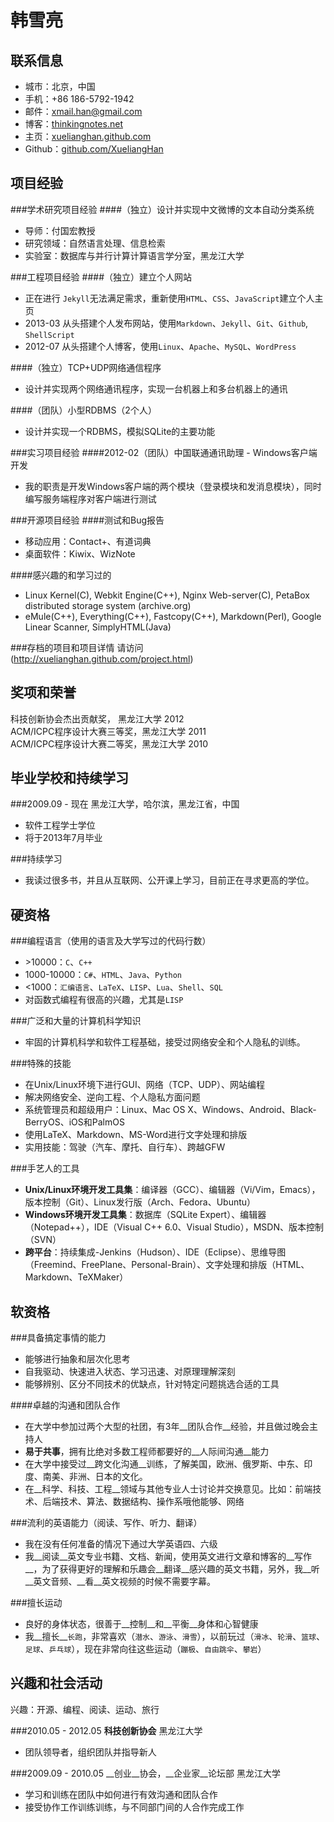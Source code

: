 ﻿韩雪亮
=======



联系信息
--------
* 城市：北京，中国  
* 手机：+86 186-5792-1942  
* 邮件：[xmail.han@gmail.com](mailto:xmail.han@gmail.com)  
* 博客：[thinkingnotes.net](http://tinkingnotes.net)  
* 主页：[xuelianghan.github.com](http://xuelianghan.github.com)  
* Github：[github.com/XueliangHan](htp://xuelianghan.github.com)  



项目经验
--------
###学术研究项目经验
####（独立）设计并实现中文微博的文本自动分类系统
* 导师：付国宏教授  
* 研究领域：自然语言处理、信息检索  
* 实验室：数据库与并行计算计算语言学分室，黑龙江大学   

###工程项目经验
####（独立）建立个人网站
* 正在进行 `Jekyll`无法满足需求，重新使用`HTML`、`CSS`、`JavaScript`建立个人主页
* 2013-03  从头搭建个人发布网站，使用`Markdown`、`Jekyll`、`Git`、`Github`, `ShellScript`
* 2012-07  从头搭建个人博客，使用`Linux`、`Apache`、`MySQL`、`WordPress`

####（独立）TCP+UDP网络通信程序
* 设计并实现两个网络通讯程序，实现一台机器上和多台机器上的通讯

####（团队）小型RDBMS（2个人）
* 设计并实现一个RDBMS，模拟SQLite的主要功能

###实习项目经验
####2012-02（团队）中国联通通讯助理 - Windows客户端开发
* 我的职责是开发Windows客户端的两个模块（登录模块和发消息模块），同时编写服务端程序对客户端进行测试

###开源项目经验
####测试和Bug报告
* 移动应用：Contact+、有道词典
* 桌面软件：Kiwix、WizNote

####感兴趣的和学习过的
*  Linux Kernel(C), Webkit Engine(C++), Nginx Web-server(C), PetaBox distributed storage system (archive.org)
*  eMule(C++), Everything(C++), Fastcopy(C++), Markdown(Perl), Google Linear Scanner, SimplyHTML(Java)

###存档的项目和项目详情
请访问 (http://xuelianghan.github.com/project.html)   



奖项和荣誉
----------
科技创新协会杰出贡献奖，    黑龙江大学 2012  
ACM/ICPC程序设计大赛三等奖，黑龙江大学 2011  
ACM/ICPC程序设计大赛二等奖，黑龙江大学 2010  



毕业学校和持续学习
------------------
###2009.09 - 现在 黑龙江大学，哈尔滨，黑龙江省，中国  
* 软件工程学士学位  
* 将于2013年7月毕业  

###持续学习
* 我读过很多书，并且从互联网、公开课上学习，目前正在寻求更高的学位。



硬资格
------
###编程语言（使用的语言及大学写过的代码行数）
* \>10000：`C`、`C++`
* 1000-10000：`C#`、`HTML`、`Java`、`Python`
* <1000：`汇编语言`、`LaTeX`、`LISP`、`Lua`、`Shell`、`SQL`
* 对函数式编程有很高的兴趣，尤其是`LISP`

###广泛和大量的计算机科学知识
* 牢固的计算机科学和软件工程基础，接受过网络安全和个人隐私的训练。

###特殊的技能
* 在Unix/Linux环境下进行GUI、网络（TCP、UDP）、网站编程
* 解决网络安全、逆向工程、个人隐私方面问题
* 系统管理员和超级用户：Linux、Mac OS X、Windows、Android、Black-BerryOS、iOS和PalmOS
* 使用LaTeX、Markdown、MS-Word进行文字处理和排版
* 实用技能：驾驶（汽车、摩托、自行车）、跨越GFW

###手艺人的工具
* __Unix/Linux环境开发工具集__：编译器（GCC）、编辑器（Vi/Vim，Emacs），版本控制（Git）、Linux发行版（Arch、Fedora、Ubuntu）
* __Windows环境开发工具集__：数据库（SQLite Expert）、编辑器（Notepad++），IDE（Visual C++ 6.0、Visual Studio），MSDN、版本控制（SVN）
* __跨平台__：持续集成-Jenkins（Hudson）、IDE（Eclipse）、思维导图（Freemind、FreePlane、Personal-Brain）、文字处理和排版（HTML、Markdown、TeXMaker）



软资格
------
###具备搞定事情的能力
* 能够进行抽象和层次化思考
* 自我驱动、快速进入状态、学习迅速、对原理理解深刻
* 能够辨别、区分不同技术的优缺点，针对特定问题挑选合适的工具

####卓越的沟通和团队合作
* 在大学中参加过两个大型的社团，有3年__团队合作__经验，并且做过晚会主持人
* __易于共事__，拥有比绝对多数工程师都要好的__人际间沟通__能力
* 在大学中接受过__跨文化沟通__训练，了解美国，欧洲、俄罗斯、中东、印度、南美、非洲、日本的文化。
* 在__科学、科技、工程__领域与其他专业人士讨论并交换意见。比如：前端技术、后端技术、算法、数据结构、操作系哦他能够、网络

###流利的英语能力（阅读、写作、听力、翻译）
* 我在没有任何准备的情况下通过大学英语四、六级
* 我__阅读__英文专业书籍、文档、新闻，使用英文进行文章和博客的__写作__，为了获得更好的理解和乐趣会__翻译__感兴趣的英文书籍，另外，我__听__英文音频、__看__英文视频的时候不需要字幕。

###擅长运动
* 良好的身体状态，很善于__控制__和__平衡__身体和心智健康
* 我__擅长__`长跑`，非常喜欢（`潜水`、`游泳`、`滑雪`），以前玩过（`滑冰`、`轮滑`、`篮球`、`足球`、`乒乓球`），现在非常向往这些运动（`蹦极`、`自由跳伞`、`攀岩`）



兴趣和社会活动
---------------
兴趣：开源、编程、阅读、运动、旅行  

###2010.05 - 2012.05 __科技创新协会__   黑龙江大学  
* 团队领导者，组织团队并指导新人

###2009.09 - 2010.05 __创业__协会，__企业家__论坛部 黑龙江大学  
* 学习和训练在团队中如何进行有效沟通和团队合作  
* 接受协作工作训练训练，与不同部门间的人合作完成工作  